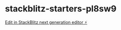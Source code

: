 # stackblitz-starters-pl8sw9

[Edit in StackBlitz next generation editor ⚡️](https://stackblitz.com/~/github.com/Ballies-Eddy/stackblitz-starters-pl8sw9)